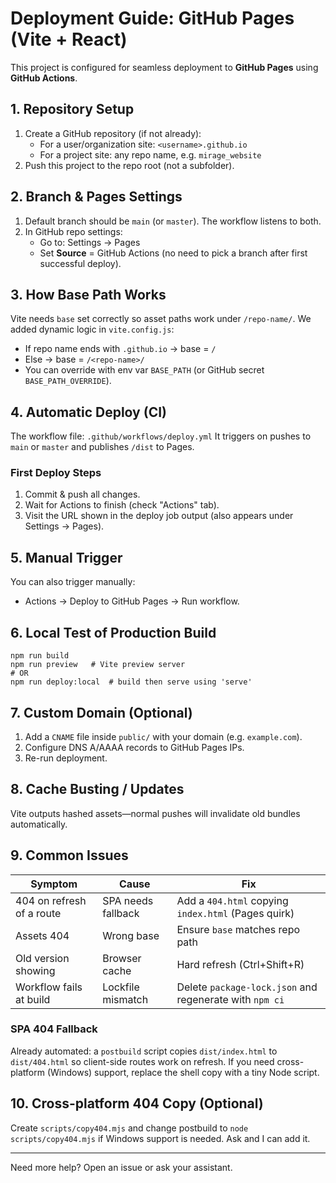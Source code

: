 # Deployment Guide: GitHub Pages (Vite + React)

This project is configured for seamless deployment to **GitHub Pages** using **GitHub Actions**.

## 1. Repository Setup
1. Create a GitHub repository (if not already):
   - For a user/organization site: `<username>.github.io`
   - For a project site: any repo name, e.g. `mirage_website`
2. Push this project to the repo root (not a subfolder).

## 2. Branch & Pages Settings
1. Default branch should be `main` (or `master`). The workflow listens to both.
2. In GitHub repo settings:
   - Go to: Settings → Pages
   - Set **Source** = GitHub Actions (no need to pick a branch after first successful deploy).

## 3. How Base Path Works
Vite needs `base` set correctly so asset paths work under `/repo-name/`.
We added dynamic logic in `vite.config.js`:
- If repo name ends with `.github.io` → base = `/`
- Else → base = `/<repo-name>/`
- You can override with env var `BASE_PATH` (or GitHub secret `BASE_PATH_OVERRIDE`).

## 4. Automatic Deploy (CI)
The workflow file: `.github/workflows/deploy.yml`
It triggers on pushes to `main` or `master` and publishes `/dist` to Pages.

### First Deploy Steps
1. Commit & push all changes.
2. Wait for Actions to finish (check "Actions" tab).
3. Visit the URL shown in the deploy job output (also appears under Settings → Pages).

## 5. Manual Trigger
You can also trigger manually:
- Actions → Deploy to GitHub Pages → Run workflow.

## 6. Local Test of Production Build
```
npm run build
npm run preview   # Vite preview server
# OR
npm run deploy:local  # build then serve using 'serve'
```

## 7. Custom Domain (Optional)
1. Add a `CNAME` file inside `public/` with your domain (e.g. `example.com`).
2. Configure DNS A/AAAA records to GitHub Pages IPs.
3. Re-run deployment.

## 8. Cache Busting / Updates
Vite outputs hashed assets—normal pushes will invalidate old bundles automatically.

## 9. Common Issues
| Symptom | Cause | Fix |
|---------|-------|-----|
| 404 on refresh of a route | SPA needs fallback | Add a `404.html` copying `index.html` (Pages quirk) |
| Assets 404 | Wrong base | Ensure `base` matches repo path |
| Old version showing | Browser cache | Hard refresh (Ctrl+Shift+R) |
| Workflow fails at build | Lockfile mismatch | Delete `package-lock.json` and regenerate with `npm ci` |

### SPA 404 Fallback
Already automated: a `postbuild` script copies `dist/index.html` to `dist/404.html` so client-side routes work on refresh.
If you need cross-platform (Windows) support, replace the shell copy with a tiny Node script.

## 10. Cross-platform 404 Copy (Optional)
Create `scripts/copy404.mjs` and change postbuild to `node scripts/copy404.mjs` if Windows support is needed. Ask and I can add it.

---
Need more help? Open an issue or ask your assistant.
